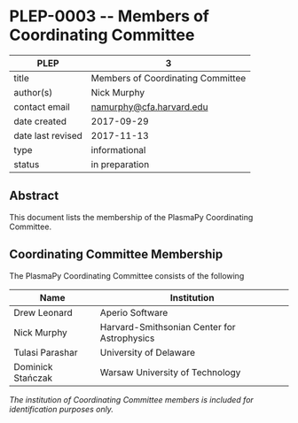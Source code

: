 # PLEP-0003 -- Members of Coordinating Committee

| PLEP              | 3                                        |
|-------------------|------------------------------------------|
| title             | Members of Coordinating Committee        |
| author(s)         | Nick Murphy                              |
| contact email     | namurphy@cfa.harvard.edu                 |
| date created      | 2017-09-29                               |
| date last revised | 2017-11-13                               |
| type              | informational                            |
| status            | in preparation                           |

## Abstract

This document lists the membership of the PlasmaPy Coordinating
Committee.

## Coordinating Committee Membership

The PlasmaPy Coordinating Committee consists of the following 

| Name              | Institution                                 |
|-------------------|---------------------------------------------|
| Drew Leonard      | Aperio Software                             |
| Nick Murphy       | Harvard-Smithsonian Center for Astrophysics |
| Tulasi Parashar   | University of Delaware                      |
| Dominick Stańczak | Warsaw University of Technology             |

*The institution of Coordinating Committee members is included for
identification purposes only.*